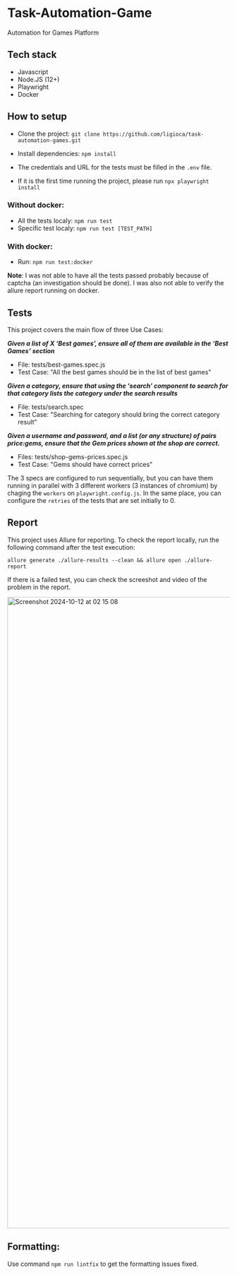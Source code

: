 # Task-Automation-Game
Automation for Games Platform

## Tech stack
- Javascript
- Node.JS (12+)
- Playwright
- Docker

## How to setup
- Clone the project: `git clone https://github.com/ligioca/task-automation-games.git`
- Install dependencies: `npm install`
- The credentials and URL for the tests must be filled in the `.env` file. 

- If it is the first time running the project, please run `npx playwright install`

### Without docker: 
- All the tests localy: `npm run test`
- Specific test localy: `npm run test [TEST_PATH]`

### With docker: 
- Run: `npm run test:docker`

**Note**: I was not able to have all the tests passed probably because of captcha (an investigation should be done). I was also not able to verify the allure report running on docker. 

## Tests
This project covers the main flow of three Use Cases:

**_Given a list of X ‘Best games’, ensure all of them are available in the ‘Best Games’
section_**
- File: tests/best-games.spec.js
- Test Case: "All the best games should be in the list of best games"


**_Given a category, ensure that using the ‘search’ component to search for that category
lists the category under the search results_**
- File: tests/search.spec
- Test Case: "Searching for category should bring the correct category result"


**_Given a username and password, and a list (or any structure) of pairs price:gems, ensure
that the Gem prices shown at the shop are correct._**
- Files: tests/shop-gems-prices.spec.js
- Test Case: "Gems should have correct prices"

The 3 specs are configured to run sequentially, but you can have them running in parallel with 3 different workers (3 instances of chromium) by chaging the `workers` on `playwright.config.js`. 
In the same place, you can configure the `retries` of the tests that are set initially to 0. 

## Report
This project uses Allure for reporting. 
To check the report locally, run the following command after the test execution:

`allure generate ./allure-results --clean && allure open ./allure-report`

If there is a failed test, you can check the screeshot and video of the problem in the report.


<img width="1430" alt="Screenshot 2024-10-12 at 02 15 08" src="https://github.com/user-attachments/assets/c6c7202e-33f7-4745-881a-7a3da267316f">


## Formatting:
Use command `npm run lintfix` to get the formatting issues fixed.

